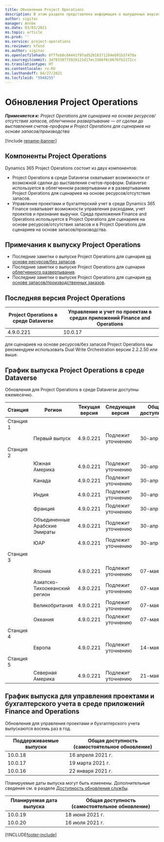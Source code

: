 ```yaml
---
title: Обновления Project Operations
description: В этом разделе представлена информация о выпущенных версиях Dynamics 365 Project Operations.
author: sigitac
manager: Annbe
ms.date: 03/03/2021
ms.topic: article
ms.prod: ''
ms.service: project-operations
ms.reviewer: kfend
ms.author: sigitac
ms.openlocfilehash: 6f7feb8c84441f97ad52016371284eb91b37478a
ms.sourcegitcommit: 3d78338773929121d17ec3386f6cb67bfb2272cc
ms.translationtype: HT
ms.contentlocale: ru-RU
ms.lasthandoff: 04/27/2021
ms.locfileid: "5948255"
---
```

# <a name="project-operations-updates"></a>Обновления Project Operations

_**Применяется к:** Project Operations для сценариев на основе ресурсов/отсутствия запасов, облегченное развертывание — от сделки до выставления счетов-проформ и Project Operations для сценариев на основе запасов/производства_

[!include [rename-banner](~/includes/cc-data-platform-banner.md)]

## <a name="project-operations-components"></a>Компоненты Project Operations

Dynamics 365 Project Operations состоит из двух компонентов:

- Project Operations в среде Dataverse охватывает возможности от возможной сделки до выставления счетов-проформ. Dataverse используется в облегченном развертывании и в развертываниях Project Operations для сценариев на основе ресурсов/отсутствия запасов.
- Управление проектами и бухгалтерский учет в среде Dynamics 365 Finance охватывает возможности управления расходами, учет проектов и признание выручки. Среда приложения Finance and Operations используется в Project Operations для сценариев на основе ресурсов/отсутствия запасов и в Project Operations для сценариев на основе запасов/производства.

## <a name="project-operations-release-notes"></a>Примечания к выпуску Project Operations
- Последние заметки о выпуске Project Operations для сценария [на основе ресурсов/без запасов](whats-new-apr-2021-resource-based.md).
- Последние заметки о выпуске Project Operations для сценария [облегченного развертывания](../pro/whats-new/whats-new-apr-2021-lite.md).
- Последние заметки о выпуске Project Operations для сценария [на основе запасов/производственных заказов](../prod-pma/whats-new/whats-new-mar-2021-stocked.md).

## <a name="project-operations-latest-version"></a>Последняя версия Project Operations

| Project Operations в среде Dataverse | Управление и учет по проектам в средах приложений Finance and Operations | 
| --- | --- |
| 4.9.0.221 | 10.0.17 |

для сценариев на основе ресурсов/без запасов Project Operations мы рекомендуем использовать Dual Write Orchestration версии 2.2.2.50 или выше.

## <a name="release-schedule-for-project-operations-on-dataverse-environment"></a>График выпуска Project Operations в среде Dataverse

Обновления для Project Operations в среде Dataverse доступны ежемесячно. 

| Станция   | Регион        | Текущая версия | Следующая версия | Общая доступность |
|-----------|---------------|-----------------|--------------|---------------------|
| Станция 1 |   &nbsp;      |    &nbsp;       | &nbsp;       |      &nbsp;         |
|   &nbsp;  | Первый выпуск |  4.9.0.221       | Подлежит уточнению     | 30-апр-21           |
| Станция 2 |   &nbsp;      |    &nbsp;       | &nbsp;       |      &nbsp;         |
|   &nbsp;  | Южная Америка |  4.9.0.221       | Подлежит уточнению     | 30-апр-21           |
|    &nbsp; | Канада        |  4.9.0.221       | Подлежит уточнению     | 30-апр-21           |
|   &nbsp;  | Индия         |  4.9.0.221       | Подлежит уточнению     | 30-апр-21           |
|   &nbsp;  | Франция         |  4.9.0.221       | Подлежит уточнению     | 30-апр-21           |
|   &nbsp;  | Объединенные Арабские Эмираты         |  4.9.0.221       | Подлежит уточнению     | 30-апр-21           |
|   &nbsp;  | ЮАР         |  4.9.0.221       | Подлежит уточнению     | 30-апр-21           |
| Станция 3  |      &nbsp;   |     &nbsp;      |     &nbsp;   |      &nbsp;         |
|   &nbsp;  | Япония         |  4.9.0.221       | Подлежит уточнению     | 07-мая-21           |
|   &nbsp;  | Азиатско-Тихоокеанский регион  |  4.9.0.221       | Подлежит уточнению     | 07-мая-21           |
|   &nbsp;  | Великобритания |  4.9.0.221       | Подлежит уточнению     | 07-мая-21           |
|   &nbsp;  | Океания       |  4.9.0.221       | Подлежит уточнению     | 07-мая-21           |
| Станция 4 |     &nbsp;    |     &nbsp;      |     &nbsp;   |      &nbsp;         |
|   &nbsp;  | Европа        |  4.9.0.221       | Подлежит уточнению     | 14-мая-21           |
| Станция 5 |     &nbsp;    |     &nbsp;      |     &nbsp;   |      &nbsp;         |
|   &nbsp;  | Северная Америка |  4.9.0.221       | Подлежит уточнению     | 21-мая-21           |

## <a name="release-schedule-for-project-management-and-accounting-in-the-finance-and-operations-apps-environment"></a>График выпуска для управления проектами и бухгалтерского учета в среде приложений Finance and Operations

Обновления для управления проектами и бухгалтерского учета выпускаются восемь раз в год.

| Поддерживаемые выпуски | Общая доступность (самостоятельное обновление) |
| --- | --- |
| 10.0.18 | 16 апреля 2021 г. |
| 10.0.17 | 19 марта 2021 г. |
| 10.0.16 | 22 января 2021 г. |


Планируемые даты выпуска могут быть изменены. Дополнительные сведения см. в разделе [Доступность обновления службы](/dynamics365/fin-ops-core/fin-ops/get-started/public-preview-releases?toc=%2fdynamics365%2ffinance%2ftoc.json).

| Планируемая дата выпуска | Общая доступность (самостоятельное обновление) |
| --- | --- |
| 10.0.19 | 18 июня 2021 г. |
| 10.0.20 | 16 июля 2021 г. |


[!INCLUDE[footer-include](../includes/footer-banner.md)]